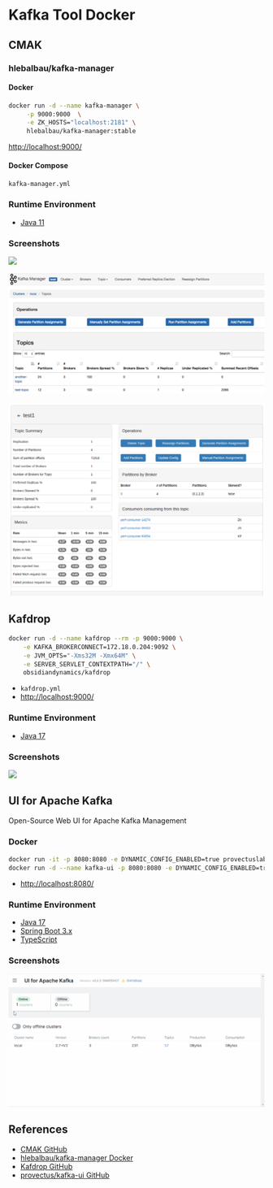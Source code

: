 # Kafka Tool Docker

## CMAK

### hlebalbau/kafka-manager
#### Docker
```sh
docker run -d --name kafka-manager \
     -p 9000:9000  \
     -e ZK_HOSTS="localhost:2181" \
     hlebalbau/kafka-manager:stable
```
[http://localhost:9000/](http://localhost:9000/)

#### Docker Compose
`kafka-manager.yml`

### Runtime Environment
- [Java 11](https://openjdk.java.net/projects/jdk/11/)

### Screenshots
![](https://github.com/yahoo/CMAK/raw/master/img/cluster.png)

![](https://github.com/yahoo/CMAK/raw/master/img/topic-list.png)

![](https://github.com/yahoo/CMAK/raw/master/img/topic.png)

## Kafdrop
```sh
docker run -d --name kafdrop --rm -p 9000:9000 \
    -e KAFKA_BROKERCONNECT=172.18.0.204:9092 \
    -e JVM_OPTS="-Xms32M -Xmx64M" \
    -e SERVER_SERVLET_CONTEXTPATH="/" \
    obsidiandynamics/kafdrop
```
- `kafdrop.yml`
- [http://localhost:9000/](http://localhost:9000/)

### Runtime Environment
- [Java 17](https://github.com/openjdk/jdk)

### Screenshots
![](https://github.com/obsidiandynamics/kafdrop/raw/master/docs/images/overview.png?raw=true)

## UI for Apache Kafka
Open-Source Web UI for Apache Kafka Management

### Docker
```sh
docker run -it -p 8080:8080 -e DYNAMIC_CONFIG_ENABLED=true provectuslabs/kafka-ui
docker run -d --name kafka-ui -p 8080:8080 -e DYNAMIC_CONFIG_ENABLED=true provectuslabs/kafka-ui
```
- [http://localhost:8080/](http://localhost:8080/)

### Runtime Environment
- [Java 17](https://github.com/openjdk/jdk)
- [Spring Boot 3.x](https://spring.io/projects/spring-boot)
- [TypeScript](https://www.typescriptlang.org/)

### Screenshots
![](https://github.com/provectus/kafka-ui/raw/master/documentation/images/Interface.gif)

## References
- [CMAK GitHub](https://github.com/yahoo/CMAK)
- [hlebalbau/kafka-manager Docker](https://hub.docker.com/r/hlebalbau/kafka-manager)
- [Kafdrop GitHub](https://github.com/obsidiandynamics/kafdrop)
- [provectus/kafka-ui GitHub](https://github.com/provectus/kafka-ui)